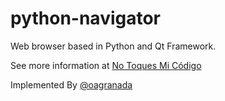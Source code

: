 python-navigator
================

Web browser based in Python and Qt Framework.


See more information at [No Toques Mi Código](http://notoquesmicodigo.blogspot.com/2013/07/muy-rapido-muy-facil-navegador-web-con.html)



Implemented By [@oagranada](http://twitter.com/oagranada)

